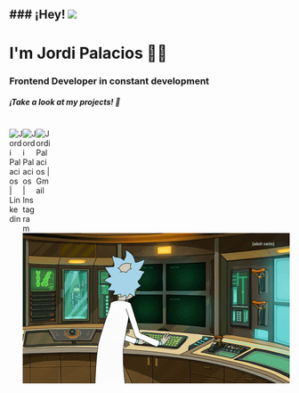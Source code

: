 <h2>
  ### ¡Hey! <img src="https://raw.githubusercontent.com/iampavangandhi/iampavangandhi/master/gifs/Hi.gif" width="30px"> </br>
</h2>
<h1>
  I'm Jordi Palacios 👨‍💻
</h1>
<h3>
  <b>Frontend Developer</b> in constant development</br>
</h3>
<h5>
  ¡Take a look at my projects! 👀
</h5>

<br>

  <a href="https://www.linkedin.com/in/jordi-palacios-g%C3%B3mez-529046164/" target="_blank">
    <img align="left" alt="Jordi Palacios | Linkedin" width="24px" src="https://github.com/TheDudeThatCode/TheDudeThatCode/blob/master/Assets/Linkedin.svg" />
  </a>
  <a href="https://www.instagram.com/palaciosweb/" target="_blank">
    <img align="left" alt="Jordi Palacios | Instagram" width="24px" src="https://github.com/TheDudeThatCode/TheDudeThatCode/blob/master/Assets/Instagram.svg" />
  </a>
  <a href="mailto:palaciosgomezjordi@gmail.com" target="_blank">
    <img align="left" alt="Jordi Palacios | Gmail" width="26px" src="https://github.com/TheDudeThatCode/TheDudeThatCode/blob/master/Assets/Gmail.svg" />
  </a>

<br><br><br><br>

<img align="right" alt="GIF" src="https://github.com/darshan-jain/darshan-jain/blob/master/rick.gif" />

<!--
**JordiPalacios/JordiPalacios** is a ✨ _special_ ✨ repository because its `README.md` (this file) appears on your GitHub profile.

Here are some ideas to get you started:

- 🔭 I’m currently working on ...
- 🌱 I’m currently learning ...
- 👯 I’m looking to collaborate on ...
- 🤔 I’m looking for help with ...
- 💬 Ask me about ...
- 📫 How to reach me: ...
- 😄 Pronouns: ...
- ⚡ Fun fact: ...
-->
